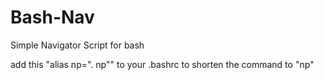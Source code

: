 # Bash-Nav
Simple Navigator Script for bash

add this "alias np=". np"" to your .bashrc to shorten the command to "np"
